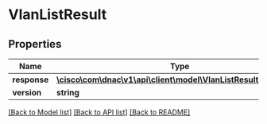 # VlanListResult

## Properties
Name | Type | Description | Notes
------------ | ------------- | ------------- | -------------
**response** | [**\cisco\com\dnac\v1\api\client\model\VlanListResultResponse[]**](VlanListResultResponse.md) |  | [optional] 
**version** | **string** |  | [optional] 

[[Back to Model list]](../README.md#documentation-for-models) [[Back to API list]](../README.md#documentation-for-api-endpoints) [[Back to README]](../README.md)


